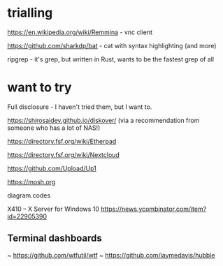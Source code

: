 # trialling

https://en.wikipedia.org/wiki/Remmina - vnc client

https://github.com/sharkdp/bat - cat with syntax highlighting (and more)

ripgrep - it's grep, but written in Rust, wants to be the fastest grep of all

# want to try

Full disclosure - I haven't tried them, but I want to.

https://shirosaidev.github.io/diskover/ (via a recommendation from someone who has a lot of NAS!)

https://directory.fsf.org/wiki/Etherpad

https://directory.fsf.org/wiki/Nextcloud

https://github.com/Upload/Up1

https://mosh.org

diagram.codes

X410 – X Server for Windows 10 https://news.ycombinator.com/item?id=22905390

## Terminal dashboards
~ https://github.com/wtfutil/wtf
~ https://github.com/jaymedavis/hubble


